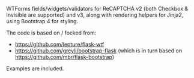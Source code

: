 WTForms fields/widgets/validators for ReCAPTCHA v2 (both Checkbox & Invisible are supported) and v3, along with rendering helpers for Jinja2, using Bootstrap 4 for styling.

The code is based on / focked from:
 - https://github.com/lepture/flask-wtf
 - https://github.com/greyli/bootstrap-flask (which is in turn based on https://github.com/mbr/flask-bootstrap)

Examples are included.

